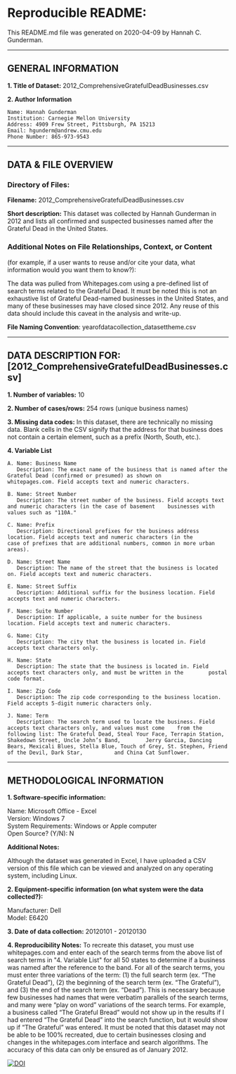 # Reproducible README:

This README.md file was generated on 2020-04-09 by Hannah C. Gunderman.

-------------------
GENERAL INFORMATION
-------------------

**1. Title of Dataset:** 2012_ComprehensiveGratefulDeadBusinesses.csv

**2. Author Information**

    Name: Hannah Gunderman  
    Institution: Carnegie Mellon University
    Address: 4909 Frew Street, Pittsburgh, PA 15213
    Email: hgunderm@andrew.cmu.edu
    Phone Number: 865-973-9543

---------------------
DATA & FILE OVERVIEW
---------------------

### Directory of Files:

**Filename:** 2012_ComprehensiveGratefulDeadBusinesses.csv
   
**Short description:** This dataset was collected by Hannah Gunderman in 2012 and lists all confirmed and suspected        businesses named after the Grateful Dead in the United States.   

### Additional Notes on File Relationships, Context, or Content 
(for example, if a user wants to reuse and/or cite your data, 
what information would you want them to know?):              

The data was pulled from Whitepages.com using a pre-defined list of search terms related to the Grateful Dead. It must be noted this is not an exhaustive list of Grateful Dead-named businesses in the United States, and many of these businesses may have closed since 2012. Any reuse of this data should include this caveat in the analysis and write-up. 

**File Naming Convention**: yearofdatacollection_datasettheme.csv

-----------------------------------------
DATA DESCRIPTION FOR: [2012_ComprehensiveGratefulDeadBusinesses.csv]
-----------------------------------------

**1. Number of variables:** 10


**2. Number of cases/rows:** 254 rows (unique business names)


**3. Missing data codes:** In this dataset, there are technically no missing data. Blank cells in the CSV signify that the address for that business does not contain a certain element, such as a prefix (North, South, etc.). 


**4. Variable List**

    A. Name: Business Name
       Description: The exact name of the business that is named after the Grateful Dead (confirmed or presumed) as shown on  	     whitepages.com. Field accepts text and numeric characters. 

    B. Name: Street Number
       Description: The street number of the business. Field accepts text and numeric characters (in the case of basement 	 businesses with values such as "110A."
	
    C. Name: Prefix
       Description: Directional prefixes for the business address location. Field accepts text and numeric characters (in the     	 case of prefixes that are additional numbers, common in more urban areas). 
	
    D. Name: Street Name
       Description: The name of the street that the business is located on. Field accepts text and numeric characters.
	
    E. Name: Street Suffix
       Description: Additional suffix for the business location. Field accepts text and numeric characters. 

    F. Name: Suite Number
       Description: If applicable, a suite number for the business location. Field accepts text and numeric characters. 
	
    G. Name: City
       Description: The city that the business is located in. Field accepts text characters only. 
	
    H. Name: State
       Description: The state that the business is located in. Field accepts text characters only, and must be written in the 	     postal code format. 
	
    I. Name: Zip Code
       Description: The zip code corresponding to the business location. Field accepts 5-digit numeric characters only. 
	
    J. Name: Term
       Description: The search term used to locate the business. Field accepts text characters only, and values must come 	 from the following list: The Grateful Dead, Steal Your Face, Terrapin Station, Shakedown Street, Uncle John’s Band, 	    Jerry Garcia, Dancing Bears, Mexicali Blues, Stella Blue, Touch of Grey, St. Stephen, Friend of the Devil, Dark Star,   	   and China Cat Sunflower.

--------------------------
METHODOLOGICAL INFORMATION
--------------------------

**1. Software-specific information:**

Name: Microsoft Office - Excel  
Version: Windows 7   
System Requirements: Windows or Apple computer  
Open Source? (Y/N): N  

**Additional Notes:**

Although the dataset was generated in Excel, I have uploaded a CSV version of this file which can be viewed and analyzed on any operating system, including Linux. 

**2. Equipment-specific information (on what system were the data collected?):**  

Manufacturer: Dell  
Model: E6420  

**3. Date of data collection:** 20120101 - 20120130

**4. Reproducibility Notes:** To recreate this dataset, you must use whitepages.com and enter each of the search terms from the above list of search terms in "4. Variable List" for all 50 states to determine if a business was named after the reference to the band. For all of the search terms, you must enter three variations of the term: (1) the full search term (ex. “The Grateful Dead”), (2) the beginning of the search term (ex. “The Grateful”), and (3) the end of the search term (ex.
“Dead”). This is necessary because few businesses had names that were verbatim parallels of
the search terms, and many were “play on word” variations of the search terms. For example, a
business called “The Grateful Bread” would not show up in the results if I had entered “The
Grateful Dead” into the search function, but it would show up if “The Grateful” was entered. It must be noted that this dataset may not be able to be 100% recreated, due to certain businesses closing and changes in the whitepages.com interface and search algorithms. The accuracy of this data can only be ensured as of January 2012. 

[![DOI](https://zenodo.org/badge/246431754.svg)](https://zenodo.org/badge/latestdoi/246431754)





